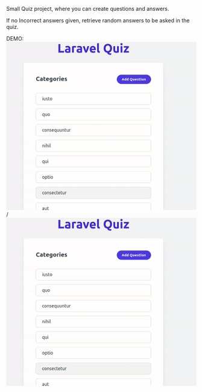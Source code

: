 Small Quiz project, where you can create questions and answers. 

If no Incorrect answers given, retrieve random answers to be asked in the quiz. 

DEMO:
![Quiz](ezgif.com-video-to-gif.gif) / ![](ezgif.com-video-to-gif.gif)

